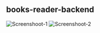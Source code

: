 ## books-reader-backend

![Screenshoot-1](./assets/assets/dotenv-work-schema.jpg)
![Screenshoot-2](./assets/assets/schema-model-collection.jpg)
